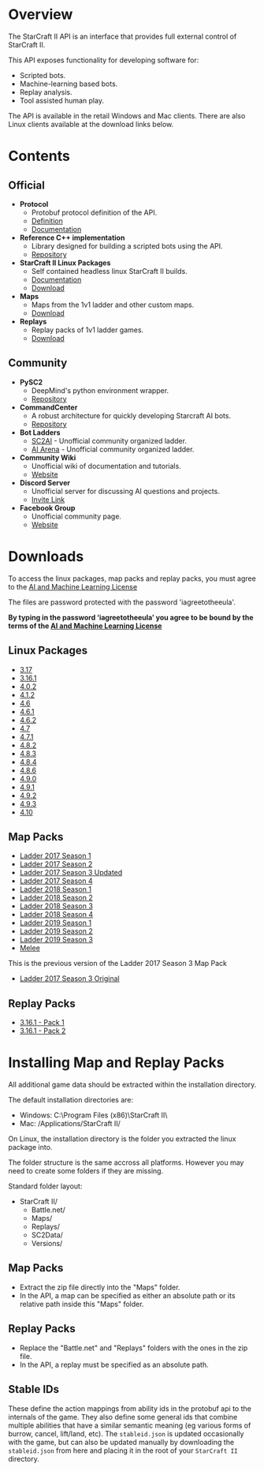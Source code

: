 # Overview

The StarCraft II API is an interface that provides full external control of StarCraft II.

This API exposes functionality for developing software for:
* Scripted bots.
* Machine-learning based bots.
* Replay analysis.
* Tool assisted human play.

The API is available in the retail Windows and Mac clients. There are also Linux clients available at the download links below.

# Contents

## Official

* **Protocol**
    * Protobuf protocol definition of the API.
    * [Definition](s2clientprotocol/sc2api.proto)
    * [Documentation](docs/protocol.md)
* **Reference C++ implementation**
    * Library designed for building a scripted bots using the API.
    * [Repository](https://github.com/Blizzard/s2client-api)
* **StarCraft II Linux Packages**
    * Self contained headless linux StarCraft II builds.
    * [Documentation](docs/linux.md)
    * [Download](#downloads)
* **Maps**
    * Maps from the 1v1 ladder and other custom maps.
    * [Download](#downloads)
* **Replays**
    * Replay packs of 1v1 ladder games.
    * [Download](#downloads)

## Community

* **PySC2**
  * DeepMind's python environment wrapper. 
  * [Repository](https://github.com/deepmind/pysc2)
* **CommandCenter**
  * A robust architecture for quickly developing Starcraft AI bots.
  * [Repository](https://github.com/davechurchill/CommandCenter)
* **Bot Ladders**
  * [SC2AI](http://sc2ai.net/) - Unofficial community organized ladder.
  * [AI Arena](http://ai-arena.net/) - Unofficial community organized ladder.
* **Community Wiki**
  * Unofficial wiki of documentation and tutorials.
  * [Website](http://wiki.sc2ai.net/Main_Page)
* **Discord Server**
  * Unofficial server for discussing AI questions and projects.
  * [Invite Link](https://discord.gg/BH58ZVt)
* **Facebook Group**
  * Unofficial community page.
  * [Website](https://www.facebook.com/groups/969196249883813/)


# Downloads

To access the linux packages, map packs and replay packs, you must agree to the [AI and Machine Learning License](http://blzdistsc2-a.akamaihd.net/AI_AND_MACHINE_LEARNING_LICENSE.html)

The files are password protected with the password 'iagreetotheeula'.

**By typing in the password ‘iagreetotheeula’ you agree to be bound by the terms of the [AI and Machine Learning License](http://blzdistsc2-a.akamaihd.net/AI_AND_MACHINE_LEARNING_LICENSE.html)**

## Linux Packages

* [3.17](http://blzdistsc2-a.akamaihd.net/Linux/SC2.3.17.zip)
* [3.16.1](http://blzdistsc2-a.akamaihd.net/Linux/SC2.3.16.1.zip)
* [4.0.2](http://blzdistsc2-a.akamaihd.net/Linux/SC2.4.0.2.zip)
* [4.1.2](http://blzdistsc2-a.akamaihd.net/Linux/SC2.4.1.2.60604_2018_05_16.zip)
* [4.6](http://blzdistsc2-a.akamaihd.net/Linux/SC2.4.6.0.67926.zip)
* [4.6.1](http://blzdistsc2-a.akamaihd.net/Linux/SC2.4.6.1.68195.zip)
* [4.6.2](http://blzdistsc2-a.akamaihd.net/Linux/SC2.4.6.2.69232.zip)
* [4.7](http://blzdistsc2-a.akamaihd.net/Linux/SC2.AStar.4.7.zip) 
* [4.7.1](http://blzdistsc2-a.akamaihd.net/Linux/SC2.4.7.1.zip) 
* [4.8.2](http://blzdistsc2-a.akamaihd.net/Linux/SC2.4.8.2.zip) 
* [4.8.3](http://blzdistsc2-a.akamaihd.net/Linux/SC2.4.8.3.zip) 
* [4.8.4](http://blzdistsc2-a.akamaihd.net/Linux/SC2.4.8.4.zip) 
* [4.8.6](http://blzdistsc2-a.akamaihd.net/Linux/SC2.4.8.6.zip) 
* [4.9.0](http://blzdistsc2-a.akamaihd.net/Linux/SC2.4.9.0.zip) 
* [4.9.1](http://blzdistsc2-a.akamaihd.net/Linux/SC2.4.9.1.zip) 
* [4.9.2](http://blzdistsc2-a.akamaihd.net/Linux/SC2.4.9.2.zip) 
* [4.9.3](http://blzdistsc2-a.akamaihd.net/Linux/SC2.4.9.3.zip) 
* [4.10](http://blzdistsc2-a.akamaihd.net/Linux/SC2.4.10.zip) 

## Map Packs

* [Ladder 2017 Season 1](http://blzdistsc2-a.akamaihd.net/MapPacks/Ladder2017Season1.zip)
* [Ladder 2017 Season 2](http://blzdistsc2-a.akamaihd.net/MapPacks/Ladder2017Season2.zip)
* [Ladder 2017 Season 3 Updated](http://blzdistsc2-a.akamaihd.net/MapPacks/Ladder2017Season3_Updated.zip)
* [Ladder 2017 Season 4](http://blzdistsc2-a.akamaihd.net/MapPacks/Ladder2017Season4.zip)
* [Ladder 2018 Season 1](http://blzdistsc2-a.akamaihd.net/MapPacks/Ladder2018Season1.zip)
* [Ladder 2018 Season 2](http://blzdistsc2-a.akamaihd.net/MapPacks/Ladder2018Season2_Updated.zip)
* [Ladder 2018 Season 3](http://blzdistsc2-a.akamaihd.net/MapPacks/Ladder2018Season3.zip)
* [Ladder 2018 Season 4](http://blzdistsc2-a.akamaihd.net/MapPacks/Ladder2018Season4.zip)
* [Ladder 2019 Season 1](http://blzdistsc2-a.akamaihd.net/MapPacks/Ladder2019Season1.zip)
* [Ladder 2019 Season 2](http://blzdistsc2-a.akamaihd.net/MapPacks/Ladder2019Season2.zip)
* [Ladder 2019 Season 3](http://blzdistsc2-a.akamaihd.net/MapPacks/Ladder2019Season3.zip)
* [Melee](http://blzdistsc2-a.akamaihd.net/MapPacks/Melee.zip)

This is the previous version of the Ladder 2017 Season 3 Map Pack
* [Ladder 2017 Season 3 Original](http://blzdistsc2-a.akamaihd.net/MapPacks/Ladder2017Season3.zip)

## Replay Packs

* [3.16.1 - Pack 1](http://blzdistsc2-a.akamaihd.net/ReplayPacks/3.16.1-Pack_1-fix.zip)
* [3.16.1 - Pack 2](http://blzdistsc2-a.akamaihd.net/ReplayPacks/3.16.1-Pack_2.zip)

# Installing Map and Replay Packs

All additional game data should be extracted within the installation directory.

The default installation directories are:
* Windows: C:\Program Files (x86)\StarCraft II\
* Mac: /Applications/StarCraft II/

On Linux, the installation directory is the folder you extracted the linux package into.

The folder structure is the same accross all platforms. However you may need to create some folders if they are missing.

Standard folder layout:
* StarCraft II/
    * Battle.net/
    * Maps/
    * Replays/
    * SC2Data/
    * Versions/

## Map Packs
* Extract the zip file directly into the "Maps" folder.
* In the API, a map can be specified as either an absolute path or its relative path inside this "Maps" folder.

## Replay Packs
* Replace the "Battle.net" and "Replays" folders with the ones in the zip file.
* In the API, a replay must be specified as an absolute path.

## Stable IDs

These define the action mappings from ability ids in the protobuf api to the internals of the game.
They also define some general ids that combine multiple abilities that have a similar semantic meaning
(eg various forms of burrow, cancel, lift/land, etc). The `stableid.json` is updated occasionally with
the game, but can also be updated manually by downloading the `stableid.json` from here and placing it
in the root of your `StarCraft II` directory.
